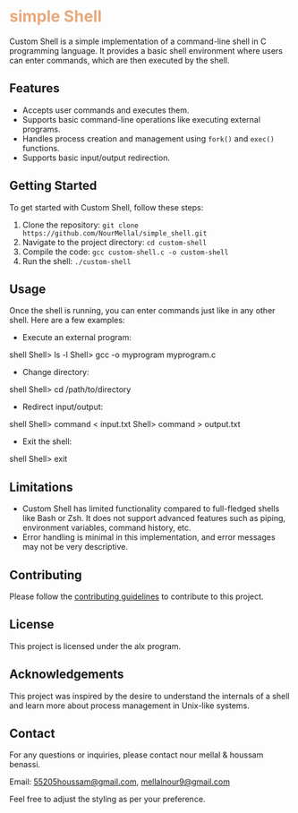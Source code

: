 # <span style="color:#e8a87c;">simple Shell</span>

Custom Shell is a simple implementation of a command-line shell in C programming language. It provides a basic shell environment where users can enter commands, which are then executed by the shell.

## Features

- Accepts user commands and executes them.
- Supports basic command-line operations like executing external programs.
- Handles process creation and management using `fork()` and `exec()` functions.
- Supports basic input/output redirection.

## Getting Started

To get started with Custom Shell, follow these steps:

1. Clone the repository: `git clone https://github.com/NourMellal/simple_shell.git`
2. Navigate to the project directory: `cd custom-shell`
3. Compile the code: `gcc custom-shell.c -o custom-shell`
4. Run the shell: `./custom-shell`

## Usage

Once the shell is running, you can enter commands just like in any other shell. Here are a few examples:

- Execute an external program:
  
shell
  Shell> ls -l
  Shell> gcc -o myprogram myprogram.c
  
- Change directory:
  
shell
  Shell> cd /path/to/directory
  
- Redirect input/output:
  
shell
  Shell> command < input.txt
  Shell> command > output.txt
  
- Exit the shell:
  
shell
  Shell> exit
  
## Limitations

- Custom Shell has limited functionality compared to full-fledged shells like Bash or Zsh. It does not support advanced features such as piping, environment variables, command history, etc.
- Error handling is minimal in this implementation, and error messages may not be very descriptive.

## Contributing

Please follow the [contributing guidelines](README.md) to contribute to this project.

## License

This project is licensed under the alx program.

## Acknowledgements

This project was inspired by the desire to understand the internals of a shell and learn more about process management in Unix-like systems.

## Contact

For any questions or inquiries, please contact nour mellal & houssam benassi.

Email: 55205houssam@gmail.com, mellalnour9@gmail.com


Feel free to adjust the styling as per your preference.
